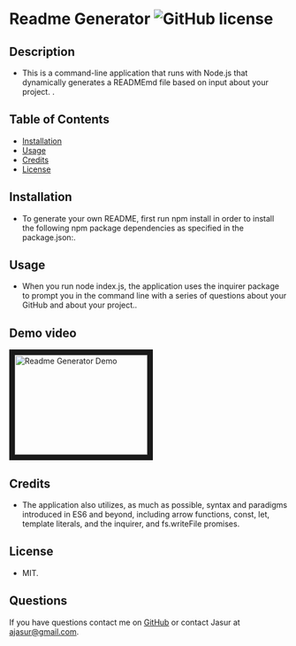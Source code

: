# Readme Generator ![GitHub license](https://img.shields.io/github/license/Naereen/StrapDown.js.svg)
## Description 
* This is a command-line application that runs with Node.js that dynamically generates a READMEmd file based on input about your project. .
## Table of Contents

* [Installation](#installation)
* [Usage](#usage)
* [Credits](#credits)
* [License](#license)

## Installation
* To generate your own README, first run npm install in order to install the following npm package dependencies as specified in the package.json:.
## Usage
* When you run node index.js, the application uses the inquirer package to prompt you in the command line with a series of questions about your GitHub and about your project..

## Demo video

<a href="http://www.youtube.com/watch?feature=player_embedded&v=4TaGrdNMONI
" target="_blank"><img src="http://img.youtube.com/vi/4TaGrdNMONI/0.jpg" 
alt="Readme Generator Demo" width="240" height="180" border="10" /></a>




## Credits

* The application also utilizes, as much as possible, syntax and paradigms introduced in ES6 and beyond, including arrow functions, const, let, template literals, and the inquirer, and fs.writeFile promises.

## License

* MIT.


## Questions

If you have questions contact me on [GitHub](https://jamirov.github.io/) or contact Jasur at ajasur@gmail.com.

